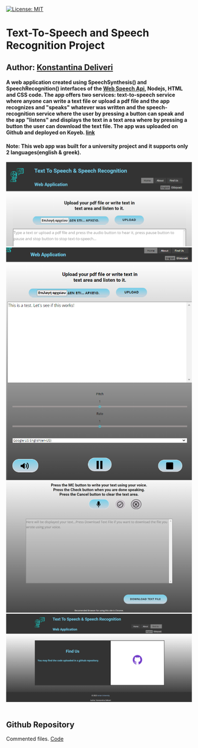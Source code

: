 [![License: MIT](https://img.shields.io/badge/License-MIT-green.svg)](https://github.com/konstantinadeliveri/ttsnsprecproj/blob/main/LICENCE)

# Text-To-Speech and Speech Recognition Project

## Author: [Konstantina Deliveri](https://github.com/konstantinadeliveri)

#### A web application created using SpeechSynthesis() and SpeechRecognition() interfaces of the [Web Speech Api](https://developer.mozilla.org/en-US/docs/Web/API/Web_Speech_API), Nodejs, HTML and CSS code. The app offers two services: **text-to-speech** service where anyone can write a text file or upload a pdf file and the app recognizes and "speaks" whatever was written and the **speech-recognition** service where the user by pressing a button can speak and the app "listens" and displays the text in a text area where by pressing a button the user can download the text file. The app was uploaded on Github and deployed on Koyeb. [link](https://ttsnsprec-konstantinadeliveri.koyeb.app/)

#### Note: This web app was built for a university project and it supports only 2 languages(english & greek).

![](Images/ttsnspeechrec1.png)<br>
![](Images/ttsnspeechrec2.png)<br>
![](Images/ttsnspeechrec3.png)<br>
![](Images/ttsnspeechrec4.png)<br>
<br>

## Github Repository
Commented files. [Code](https://github.com/konstantinadeliveri/)

